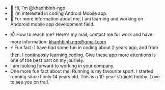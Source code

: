 - 👋 Hi, I’m @khanhbinh-ngo
- 👀 I’m interested in coding Android Mobile app.
- 🌱 For more information about me, I am learning and working on Andoroid mobile app development field.
<!---- 💞️ I’m looking to collaborate on --->
- 📫 How to reach me? Here's my mail, contact me for work and have more information: khanhbinh.ngo@gmail.com
- ⚡ Fun fact: I have had some fun in coding about 2 years ago, and from then, I continuosly learning coding. Give these app more attentions is one of the best part on my journey.
- I am looking forward to working in your company.
- One more fun fact about me: Running is my favourite sport. I started running since I only 14 years old. This is a 10-year-straight hobby. Love to see you on trail.
 

<!---
khanhbinh-ngo/khanhbinh-ngo is a ✨ special ✨ repository because its `README.md` (this file) appears on your GitHub profile.
You can click the Preview link to take a look at your changes.
--->

